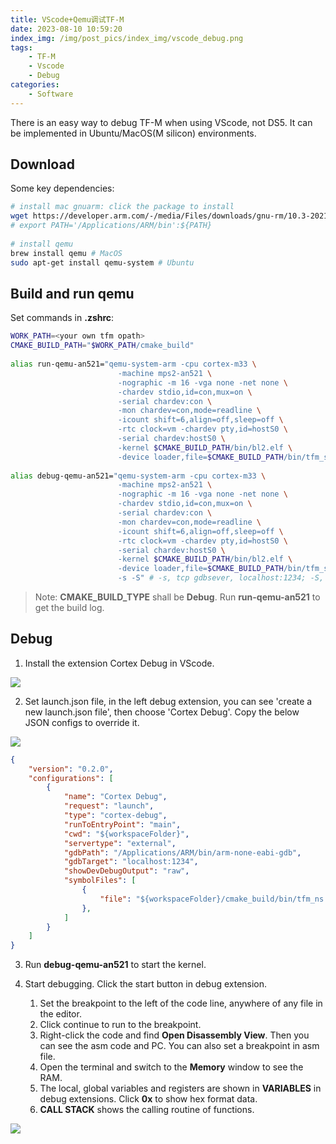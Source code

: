 ```yaml
---
title: VScode+Qemu调试TF-M
date: 2023-08-10 10:59:20
index_img: /img/post_pics/index_img/vscode_debug.png
tags:
    - TF-M
    - Vscode
    - Debug
categories: 
    - Software
---
```


There is an easy way to debug TF-M when using VScode, not DS5. It can be implemented in Ubuntu/MacOS(M silicon) environments.

<!-- more -->

## Download

Some key dependencies:

```bash
# install mac gnuarm: click the package to install
wget https://developer.arm.com/-/media/Files/downloads/gnu-rm/10.3-2021.10/gcc-arm-none-eabi-10.3-2021.10-mac.pkg?rev=b382d51ec8d34c3fa421cf57ce97f146&hash=E3B897C8DA0E3E56C151F397C004104F00AE2EB8
# export PATH='/Applications/ARM/bin':${PATH}
 
# install qemu
brew install qemu # MacOS
sudo apt-get install qemu-system # Ubuntu
```

## Build and run qemu

Set commands in **.zshrc**:

```bash
WORK_PATH=<your own tfm opath>
CMAKE_BUILD_PATH="$WORK_PATH/cmake_build"
 
alias run-qemu-an521="qemu-system-arm -cpu cortex-m33 \
                        -machine mps2-an521 \
                        -nographic -m 16 -vga none -net none \
                        -chardev stdio,id=con,mux=on \
                        -serial chardev:con \
                        -mon chardev=con,mode=readline \
                        -icount shift=6,align=off,sleep=off \
                        -rtc clock=vm -chardev pty,id=hostS0 \
                        -serial chardev:hostS0 \
                        -kernel $CMAKE_BUILD_PATH/bin/bl2.elf \
                        -device loader,file=$CMAKE_BUILD_PATH/bin/tfm_s_ns_signed.bin,addr=0x10080000"
 
alias debug-qemu-an521="qemu-system-arm -cpu cortex-m33 \
                        -machine mps2-an521 \
                        -nographic -m 16 -vga none -net none \
                        -chardev stdio,id=con,mux=on \
                        -serial chardev:con \
                        -mon chardev=con,mode=readline \
                        -icount shift=6,align=off,sleep=off \
                        -rtc clock=vm -chardev pty,id=hostS0 \
                        -serial chardev:hostS0 \
                        -kernel $CMAKE_BUILD_PATH/bin/bl2.elf \
                        -device loader,file=$CMAKE_BUILD_PATH/bin/tfm_s_ns_signed.bin,addr=0x10080000 \
                        -s -S" # -s, tcp gdbsever, localhost:1234; -S, listen the gdb
```
>Note: **CMAKE_BUILD_TYPE** shall be **Debug**.
Run **run-qemu-an521** to get the build log.

## Debug
1. Install the extension Cortex Debug in VScode.


![](/img/post_pics/TF-M/vscode_debug1.png)


2. Set launch.json file, in the left debug extension, you can see 'create a new launch.json file', then choose 'Cortex Debug'. Copy the below JSON configs to override it.


![](/img/post_pics/TF-M/vscode_debug2.png)

```json
{
    "version": "0.2.0",
    "configurations": [
        {
            "name": "Cortex Debug",
            "request": "launch",
            "type": "cortex-debug",
            "runToEntryPoint": "main",
            "cwd": "${workspaceFolder}",
            "servertype": "external",                                      // Debug from server, loaclhost 1234
            "gdbPath": "/Applications/ARM/bin/arm-none-eabi-gdb",          // Path of gdb
            "gdbTarget": "localhost:1234",
            "showDevDebugOutput": "raw",
            "symbolFiles": [
                {
                    "file": "${workspaceFolder}/cmake_build/bin/tfm_ns.elf",
                },
            ]
        }
    ]
}
```

3. Run **debug-qemu-an521** to start the kernel.
4. Start debugging. Click the start button in debug extension.

   1. Set the breakpoint to the left of the code line, anywhere of any file in the editor.
   2. Click continue to run to the breakpoint.
   3. Right-click the code and find **Open Disassembly View**. Then you can see the asm code and PC. You can also set a breakpoint in asm file.
   4. Open the terminal and switch to the **Memory** window to see the RAM.
   5. The local, global variables and registers are shown in **VARIABLES** in debug extensions. Click **0x** to show hex format data.
   6. **CALL STACK** shows the calling routine of functions.


![](/img/post_pics/index_img/vscode_debug.png)
